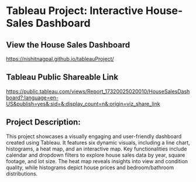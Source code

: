 # Tableau Project: Interactive House-Sales Dashboard

## View the House Sales Dashboard
https://nishitnagpal.github.io/tableauProject/

## Tableau Public Shareable Link 
https://public.tableau.com/views/Report_17320025020010/HouseSalesDashboard?:language=en-US&publish=yes&:sid=&:display_count=n&:origin=viz_share_link

## Project Description:
This project showcases a visually engaging and user-friendly dashboard created using Tableau. It features six dynamic visuals, including a line chart, histograms, a heat map, and an interactive map. Key functionalities include calendar and dropdown filters to explore house sales data by year, square footage, and lot size. The heat map reveals insights into view and condition quality, while histograms depict house prices and bedroom/bathroom distributions.
